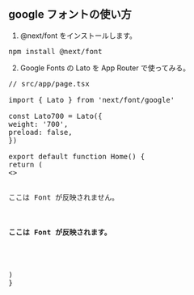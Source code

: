 ## google フォントの使い方

1. @next/font をインストールします。
<pre>
npm install @next/font
</pre>
2. Google Fonts の Lato を App Router で使ってみる。
<pre>
// src/app/page.tsx

import { Lato } from 'next/font/google'

const Lato700 = Lato({
weight: '700',
preload: false,
})

export default function Home() {
return (
<>
<main>
<p>ここは Font が反映されません。</p>
<h4 className={Lato700.className}>ここは Font が反映されます。</h1>
</main>
</>
)
}

</pre>
